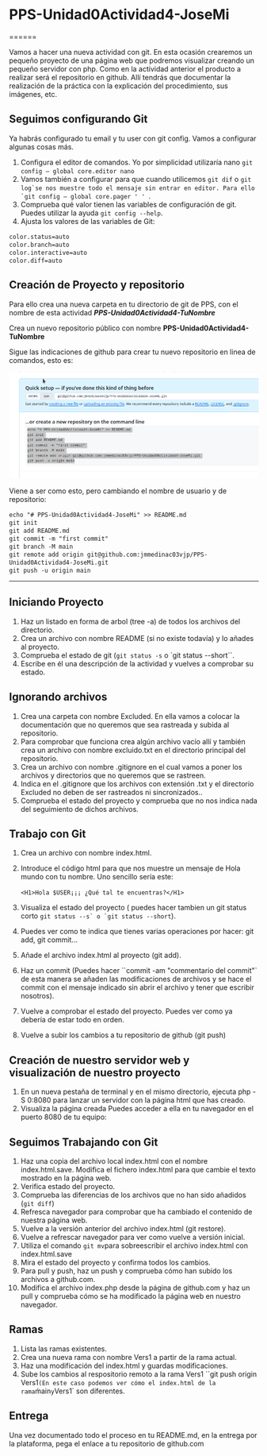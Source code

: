# PPS-Unidad0Actividad4-JoseMi
======

Vamos a hacer una nueva actividad con git. En esta ocasión crearemos un pequeño proyecto de una página web que podremos visualizar creando un pequeño servidor con php.
Como en la actividad anterior el producto a realizar será el repositorio en github. Allí tendrás que documentar la realización de la práctica con la explicación del procedimiento, sus imágenes, etc.

## Seguimos configurando Git

Ya habrás configurado tu email y tu user con git config. Vamos a configurar algunas cosas más.

1. Configura el editor de comandos. Yo por simplicidad utilizaría nano ``git config — global core.editor nano``
2. Vamos también a configurar para que cuando utilicemos  `git dif` o ``git log`se nos muestre todo el mensaje sin entrar en editor. Para ello `git config — global core.pager ' ' ``.
3. Comprueba qué valor tienen las variables de configuración de git. Puedes utilizar la ayuda ``git config --help``.
4. Ajusta los valores de las  variables de Git:

~~~
color.status=auto
color.branch=auto
color.interactive=auto
color.diff=auto
~~~ 

## Creación de Proyecto y repositorio

Para ello crea una nueva carpeta en tu directorio de git de PPS, con el nombre de esta actividad ___PPS-Unidad0Actividad4-TuNombre___

Crea un nuevo repositorio público con nombre __PPS-Unidad0Actividad4-TuNombre__

Sigue las indicaciones de github para crear tu nuevo repositorio en linea de comandos, esto es:

![](images/creaRepo.png)

Viene a ser como esto, pero cambiando el nombre de usuario y de repositorio:

~~~
echo "# PPS-Unidad0Actividad4-JoseMi" >> README.md
git init
git add README.md
git commit -m "first commit"
git branch -M main
git remote add origin git@github.com:jmmedinac03vjp/PPS-Unidad0Actividad4-JoseMi.git
git push -u origin main
~~~
---
## Iniciando Proyecto 

1. Haz un listado en forma de arbol (tree -a) de todos los archivos del directorio.
2. Crea un archivo con nombre README (si no existe todavía) y lo añades al proyecto.
3. Comprueba el estado de git (`git status -s` o `git status --short``. 
4. Escribe en él una descripción de la actividad y vuelves a comprobar su estado.

## Ignorando archivos

1. Crea una carpeta con nombre Excluded. En ella vamos a colocar la documentación que no queremos que sea rastreada y subida al repositorio.
2. Para comprobar que funciona crea algún archivo vacío allí y también crea un archivo con nombre excluido.txt en el directorio principal del repositorio.
3. Crea un archivo con nombre .gitignore en el cual vamos a poner los archivos y directorios que no queremos que se rastreen.
4. Indica en el .gitignore que los archivos con extensión .txt y el directorio Excluded no deben de ser rastreados ni sincronizados..
5. Comprueba el estado del proyecto y comprueba que no nos indica nada del seguimiento de dichos archivos.

## Trabajo con Git

1. Crea un archivo con nombre index.html. 
2. Introduce el código html para que nos muestre un mensaje de Hola mundo con tu nombre. Uno sencillo sería este:

   ``<H1>Hola $USER¡¡¡ ¿Qué tal te encuentras?</H1>``
   
3. Visualiza el estado del proyecto ( puedes hacer tambien un git status corto ``git status --s` o `git status --short``). 
4. Puedes ver como te indica que tienes varias operaciones por hacer: git add, git commit...
5. Añade el archivo index.html al proyecto (git add).
6. Haz un commit (Puedes hacer ``commit -am "commentario del commit"` de esta manera se añaden las modificaciones de archivos y se hace el commit con el mensaje indicado sin abrir el archivo y tener que escribir nosotros).
7. Vuelve a comprobar el estado del proyecto. Puedes ver como ya debería de estar todo en orden.
8. Vuelve a subir los cambios a tu repositorio de github (git push)

## Creación de nuestro servidor web y visualización de nuestro proyecto

1. En un nueva pestaña de terminal y en el mismo directorio, ejecuta php -S 0:8080 para lanzar un servidor con la página html que has creado.
2. Visualiza la página creada Puedes acceder a ella en tu navegador en el puerto 8080 de tu equipo: [](http://localhost:8080)

## Seguimos Trabajando con Git

1. Haz una copia del archivo local index.html con el nombre index.html.save. Modifica el fichero index.html para que cambie el texto mostrado en la página web.
2. Verifica estado del proyecto.
3. Comprueba las diferencias de los archivos que no han sido añadidos (``git diff``)
4. Refresca navegador para comprobar que ha cambiado el contenido de nuestra página web.
5. Vuelve a la versión anterior del archivo index.html (git restore).
6. Vuelve a refrescar navegador para ver como vuelve a versión inicial.
7. Utiliza el comando ``git mv``para sobreescribir el archivo index.html con index.html.save
8. Mira el estado del proyecto y confirma todos los cambios.
9. Para pull y push, haz un push y comprueba cómo han subido los archivos a github.com.
1. Modifica el archivo index.php desde la página de github.com y haz un pull y comprueba cómo se ha modificado la página web en nuestro navegador.


## Ramas

1. Lista las ramas existentes.
2. Crea una nueva rama con nombre Vers1 a partir de la rama actual.
3. Haz una modificación del index.html y guardas modificaciones.
3. Sube los cambios al respositorio remoto a la rama Vers1 ``git push origin Vers1` (En este caso podemos ver cómo el index.html de la rama `m̀ain` y `Vers1` son diferentes.

## Entrega

Una vez documentado todo el proceso en tu README.md, en la entrega por la plataforma, pega el enlace a tu repositorio de github.com

